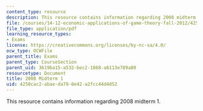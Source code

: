 ```yaml
---
content_type: resource
description: This resource contains information regarding 2008 midterm 1.
file: /courses/14-12-economic-applications-of-game-theory-fall-2012/4258cac2abaeda798e42a2fcc44d4d52_MIT14_12F12_midterm1_2008.pdf
file_type: application/pdf
learning_resource_types:
- Exams
license: https://creativecommons.org/licenses/by-nc-sa/4.0/
ocw_type: OCWFile
parent_title: Exams
parent_type: CourseSection
parent_uid: 3619ba15-a532-bec2-1868-a6113e789a80
resourcetype: Document
title: 2008 Midterm 1
uid: 4258cac2-abae-da79-8e42-a2fcc44d4d52
---
```

This resource contains information regarding 2008 midterm 1.
